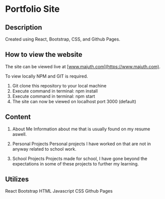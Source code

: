 # Portfolio Site

## Description
Created using React, Bootstrap, CSS, and Github Pages.

## How to view the website

The site can be viewed live at [www.majuth.com](https://www.majuth.com).

To view locally NPM and GIT is required.
1. Git clone this repository to your local machine
2. Execute command in terminal: npm install
3. Execute command in terminal: npm start
4. The site can now be viewed on localhost port 3000 (default)


## Content
1. About Me
Information about me that is usually found on my resume aswell.

2. Personal Projects
Personal projects I have worked on that are not in anyway related to school work.

3. School Projects
Projects made for school, I have gone beyond the expectations in some of these projects to further my learning.

## Utilizes
React
Bootstrap
HTML
Javascript
CSS
Github Pages
